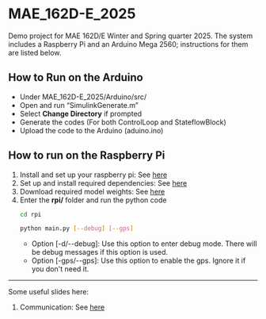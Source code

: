 # MAE_162D-E_2025
Demo project for MAE 162D/E Winter and Spring quarter 2025.
The system includes a Raspberry Pi and an Arduino Mega 2560; instructions for them are listed below.

## How to Run on the Arduino
- Under MAE_162D-E_2025/Arduino/src/
- Open and run “SimulinkGenerate.m”
- Select **Change Directory** if prompted
- Generate the codes (For both ControlLoop and StateflowBlock)
- Upload the code to the Arduino (aduino.ino)

## How to run on the Raspberry Pi
1. Install and set up your raspberry pi: See [here](doc/Raspberry_Pi_Setup_Guide.md)
2. Set up and install required dependencies: See [here](doc/Raspberry_Pi_Dependencies.md)
3. Download required model weights: See [here](doc/Raspberry_Pi_Models.md)
4. Enter the **rpi/** folder and run the python code 
    ```bash
    cd rpi
    ```
    ```bash
    python main.py [--debug] [--gps]
    ```
    - Option [-d/-\-debug]: Use this option to enter debug mode. There will be debug messages if this option is used. 
    - Option [-gps/-\-gps]: Use this option to enable the gps. Ignore it if you don't need it.

---
Some useful slides here:
1. Communication: See [here](doc/162E%20Lec4%20Week%205%20Serial%20Communication.pdf)
